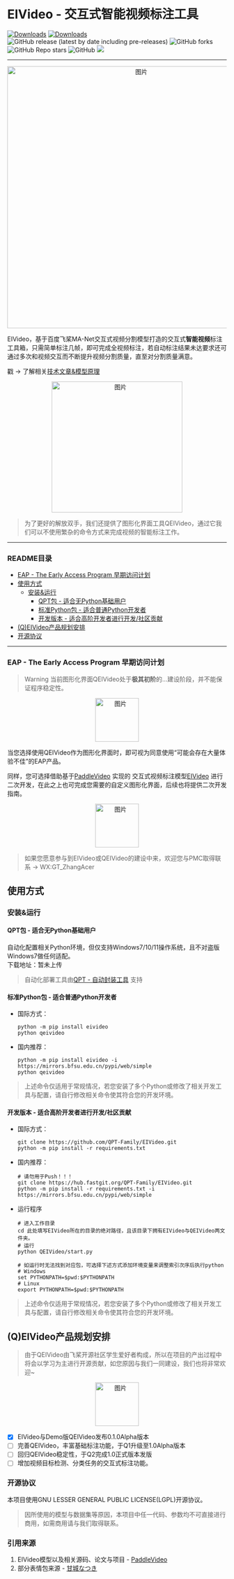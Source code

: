 # EIVideo - 交互式智能视频标注工具

[![Downloads](https://static.pepy.tech/personalized-badge/eivideo?period=total&units=international_system&left_color=grey&right_color=orange&left_text=EIVideo%20User)](https://pepy.tech/project/eivideo)
[![Downloads](https://static.pepy.tech/personalized-badge/qeivideo?period=total&units=international_system&left_color=grey&right_color=orange&left_text=QEIVideo%20User)](https://pepy.tech/project/qeivideo)
![GitHub release (latest by date including pre-releases)](https://img.shields.io/github/v/release/QPT-Family/EIVideo?include_prereleases)
![GitHub forks](https://img.shields.io/github/forks/QPT-Family/EIVideo)
![GitHub Repo stars](https://img.shields.io/github/stars/QPT-Family/EIVideo)
![GitHub](https://img.shields.io/github/license/QPT-Family/EIVideo)
![](https://img.shields.io/badge/%E6%B7%B1%E5%BA%A6%E9%80%82%E9%85%8D->Win7-9cf)

---


<div align="center">
<img width="600" alt="图片" src="https://user-images.githubusercontent.com/46156734/148925774-a04b641c-6a71-43ed-a7c0-d4b66e8d6e8a.png">
</div>
  
EIVideo，基于百度飞桨MA-Net交互式视频分割模型打造的交互式**智能视频**标注工具箱，只需简单标注几帧，即可完成全视频标注，若自动标注结果未达要求还可通过多次和视频交互而不断提升视频分割质量，直至对分割质量满意。  

戳 -> 了解相关[技术文章&模型原理](等待微信公众号)

<div align="center">
<img width="300" alt="图片" src="https://ai-studio-static-online.cdn.bcebos.com/f792bac0dd3b4f44ade7d744b58e908e2a85ed8718b541cfb6b2ce9fc8ad4374">
</div>

> 为了更好的解放双手，我们还提供了图形化界面工具QEIVideo，通过它我们可以不使用繁杂的命令方式来完成视频的智能标注工作。

---

### README目录

- [EAP - The Early Access Program 早期访问计划](#eap---the-early-access-program-早期访问计划)
- [使用方式](#使用方式)
  - [安装&运行](#安装运行)
    - [QPT包 - 适合无Python基础用户](#qpt包---适合无python基础用户)
    - [标准Python包 - 适合普通Python开发者](#标准python包---适合普通python开发者)
    - [开发版本 - 适合高阶开发者进行开发/社区贡献](#开发版本---适合高阶开发者进行开发社区贡献)
- [(Q)EIVideo产品规划安排](#qeivideo产品规划安排)
- [开源协议](#开源协议)

---

### EAP - The Early Access Program 早期访问计划

> Warning 当前图形化界面QEIVideo处于**极其初阶**的...建设阶段，并不能保证程序稳定性。

<div align="center"> <img width="100" alt="图片" src="https://user-images.githubusercontent.com/46156734/148927601-791362c0-0286-4fb9-b9d1-c193f7485de1.png"> </div>

当您选择使用QEIVideo作为图形化界面时，即可视为同意使用“可能会存在大量体验不佳”的EAP产品。

同样，您可选择借助基于[PaddleVideo](https://github.com/PaddlePaddle/PaddleVideo) 实现的
交互式视频标注模型[EIVideo](https://github.com/QPT-Family/EIVideo/EIVideo) 进行二次开发，在此之上也可完成您需要的自定义图形化界面，后续也将提供二次开发指南。

<div align="center"> <img width="100" alt="图片" src="https://user-images.githubusercontent.com/46156734/148928046-b1490080-52f0-4a15-b7ff-11d54b135039.png"> </div>


> 如果您愿意参与到EIVideo或QEIVideo的建设中来，欢迎您与PMC取得联系 -> WX:GT_ZhangAcer  

## 使用方式
### 安装&运行
#### QPT包 - 适合无Python基础用户
自动化配置相关Python环境，但仅支持Windows7/10/11操作系统，且不对盗版Windows7做任何适配。  
下载地址：暂未上传
> 自动化部署工具由[QPT - 自动封装工具](https://github.com/QPT-Family/QPT) 支持  

#### 标准Python包 - 适合普通Python开发者
* 国际方式：
  ```shell
  python -m pip install eivideo
  python qeivideo
  ```
* 国内推荐：
  ```shell
  python -m pip install eivideo -i https://mirrors.bfsu.edu.cn/pypi/web/simple
  python qeivideo
  ```
> 上述命令仅适用于常规情况，若您安装了多个Python或修改了相关开发工具与配置，请自行修改相关命令使其符合您的开发环境。

#### 开发版本 - 适合高阶开发者进行开发/社区贡献

* 国际方式：
  ```shell
  git clone https://github.com/QPT-Family/EIVideo.git
  python -m pip install -r requirements.txt
  ```
* 国内推荐：
  ```shell
  # 请勿用于Push！！！
  git clone https://hub.fastgit.org/QPT-Family/EIVideo.git
  python -m pip install -r requirements.txt -i https://mirrors.bfsu.edu.cn/pypi/web/simple
  ```
* 运行程序
  ```shell
  # 进入工作目录
  cd 此处填写EIVideo所在的目录的绝对路径，且该目录下拥有EIVideo与QEIVideo两文件夹。
  # 运行
  python QEIVideo/start.py
  
  # 如运行时无法找到对应包，可选择下述方式添加环境变量来调整索引次序后执行python
  # Windows
  set PYTHONPATH=$pwd:$PYTHONPATH
  # Linux
  export PYTHONPATH=$pwd:$PYTHONPATH
  ```

> 上述命令仅适用于常规情况，若您安装了多个Python或修改了相关开发工具与配置，请自行修改相关命令使其符合您的开发环境。

## (Q)EIVideo产品规划安排  
> 由于QEIVideo由飞桨开源社区学生爱好者构成，所以在项目的产出过程中将会以学习为主进行开源贡献，如您原因与我们一同建设，我们也将非常欢迎~
<div align="center"> <img width="100" alt="图片" src="https://user-images.githubusercontent.com/46156734/148928475-b5b340b7-241d-4ddc-8155-70d98c6384a9.png"> </div>

- [x] EIVideo与Demo版QEIVideo发布0.1.0Alpha版本
- [ ] 完善QEIVideo，丰富基础标注功能，于Q1升级至1.0Alpha版本
- [ ] 回归QEIVideo稳定性，于Q2完成1.0正式版本发版
- [ ] 增加视频目标检测、分类任务的交互式标注功能。

### 开源协议
本项目使用GNU LESSER GENERAL PUBLIC LICENSE(LGPL)开源协议。  
> 因所使用的模型与数据集等原因，本项目中任一代码、参数均不可直接进行商用，如需商用请与我们取得联系。

### 引用来源
1. EIVideo模型以及相关源码、论文与项目 - [PaddleVideo](https://github.com/PaddlePaddle/PaddleVideo)
2. 部分表情包来源 - [甘城なつき](https://www.pixiv.net/users/3036679)

